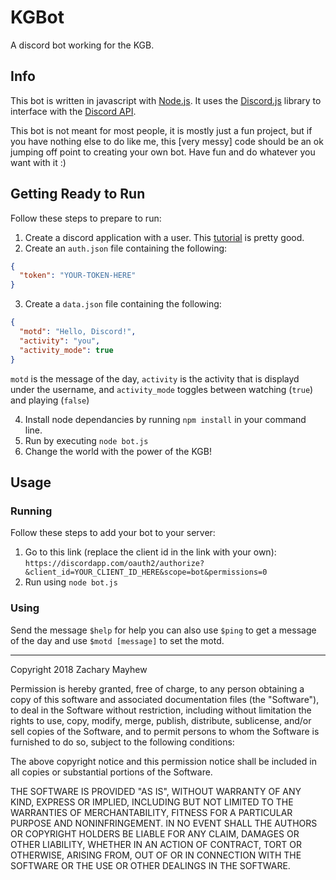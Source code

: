 
# KGBot
A discord bot working for the KGB.


## Info
This bot is written in javascript with [Node.js](https://nodejs.org).  It uses the [Discord.js](https://discord.js.org) library to interface with the [Discord API](https://discordapp.com/developers/docs/intro).

This bot is not meant for most people, it is mostly just a fun project, but if you have nothing else to do like me, this [very messy] code should be an ok jumping off point to creating your own bot.  Have fun and do whatever you want with it :)
## Getting Ready to Run
Follow these steps to prepare to run:
1. Create a discord application with a user. This  [tutorial](https://github.com/reactiflux/discord-irc/wiki/Creating-a-discord-bot-&-getting-a-token) is pretty good.
2. Create an `auth.json` file containing the following:
```json
{
  "token": "YOUR-TOKEN-HERE"
}
```
3. Create a `data.json` file containing the following:
```json
{
  "motd": "Hello, Discord!",
  "activity": "you",
  "activity_mode": true
}
```
`motd` is the message of the day, `activity` is the activity that is displayd under the username, and `activity_mode` toggles between watching (`true`) and playing (`false`)

4. Install node dependancies by running `npm install` in your command line.
5. Run by executing `node bot.js`
6. Change the world with the power of the KGB!

## Usage
### Running
Follow these steps to add your bot to your server:
1. Go to this link (replace the client id in the link with your own): `https://discordapp.com/oauth2/authorize?&client_id=YOUR_CLIENT_ID_HERE&scope=bot&permissions=0`
2. Run using `node bot.js`

### Using
Send the message `$help` for help
you can also use `$ping` to get a message of the day and use `$motd [message]` to set the motd.

---

Copyright 2018 Zachary Mayhew

Permission is hereby granted, free of charge, to any person obtaining a copy of this software and associated documentation files (the "Software"), to deal in the Software without restriction, including without limitation the rights to use, copy, modify, merge, publish, distribute, sublicense, and/or sell copies of the Software, and to permit persons to whom the Software is furnished to do so, subject to the following conditions:

The above copyright notice and this permission notice shall be included in all copies or substantial portions of the Software.

THE SOFTWARE IS PROVIDED "AS IS", WITHOUT WARRANTY OF ANY KIND, EXPRESS OR IMPLIED, INCLUDING BUT NOT LIMITED TO THE WARRANTIES OF MERCHANTABILITY, FITNESS FOR A PARTICULAR PURPOSE AND NONINFRINGEMENT. IN NO EVENT SHALL THE AUTHORS OR COPYRIGHT HOLDERS BE LIABLE FOR ANY CLAIM, DAMAGES OR OTHER LIABILITY, WHETHER IN AN ACTION OF CONTRACT, TORT OR OTHERWISE, ARISING FROM, OUT OF OR IN CONNECTION WITH THE SOFTWARE OR THE USE OR OTHER DEALINGS IN THE SOFTWARE.
